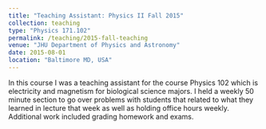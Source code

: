 ```yaml
---
title: "Teaching Assistant: Physics II Fall 2015"
collection: teaching
type: "Physics 171.102"
permalink: /teaching/2015-fall-teaching
venue: "JHU Department of Physics and Astronomy"
date: 2015-08-01
location: "Baltimore MD, USA"
---
```


In this course I was a teaching assistant for the course Physics 102 which is electricity and magnetism for biological science majors.  I held a weekly 50 minute section to go over problems with students that related to what they learned in lecture that week as well as holding office hours weekly.  Additional work included grading homework and exams.